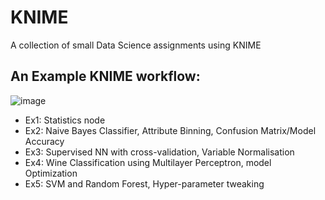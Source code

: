 # KNIME
A collection of small Data Science assignments using KNIME
## An Example KNIME workflow:
![image](https://user-images.githubusercontent.com/47490495/193177314-8c14f55e-96ce-435e-a2a2-99c4756a5827.png)

- Ex1: Statistics node
- Ex2: Naive Bayes Classifier, Attribute Binning, Confusion Matrix/Model Accuracy
- Ex3: Supervised NN with cross-validation, Variable Normalisation
- Ex4: Wine Classification using Multilayer Perceptron, model Optimization
- Ex5: SVM and Random Forest, Hyper-parameter tweaking

